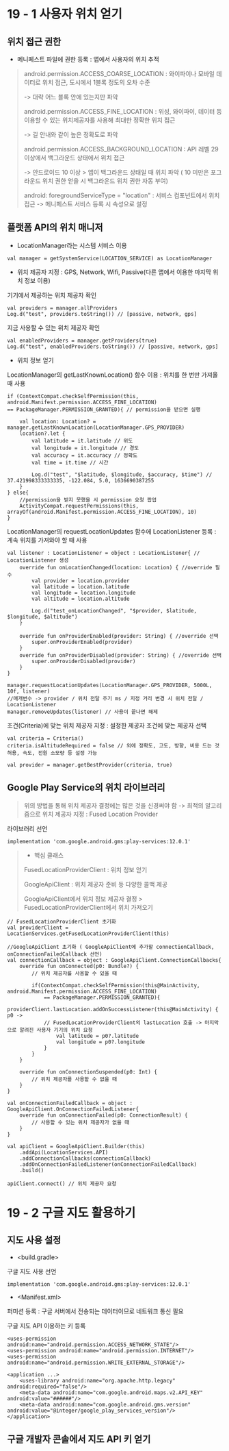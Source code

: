 # 19 - 1 사용자 위치 얻기

## 위치 접근 권한

* 메니페스트 파일에 권한 등록 : 앱에서 사용자의 위치 추적

> android.permission.ACCESS_COARSE_LOCATION : 와이파이나 모바일 데이터로 위치 접근, 도시에서 1블록 정도의 오차 수준
>
> -> 대략 어느 블록 안에 있는지만 파악
>
> android.permission.ACCESS_FINE_LOCATION : 위성, 와이파이, 데이터 등 이용할 수 있는 위치제공자를 사용해 최대한 정확한 위치 접근
>
> -> 길 안내와 같이 높은 정확도로 파악
>
> android.permission.ACCESS_BACKGROUND_LOCATION : API 레벨 29 이상에서 백그라운드 상태에서 위치 접근
>
> -> 안드로이드 10 이상 > 앱이 백그라운드 상태일 때 위치 파악 ( 10 미만은 포그라운드 위치 권한 얻을 시 백그라운드 위치 권한 자동 부여)
>
> android: foregroundServiceType = "location" : 서비스 컴포넌트에서 위치 접근 -> 메니페스트 서비스 등록 시 속성으로 설정

## 플랫폼 API의 위치 매니저

* LocationManager라는 시스템 서비스 이용
~~~
val manager = getSystemService(LOCATION_SERVICE) as LocationManager
~~~

* 위치 제공자 지정 : GPS, Network, Wifi, Passive(다른 앱에서 이용한 마지막 위치 정보 이용)

기기에서 제공하는 위치 제공자 확인
~~~
val providers = manager.allProviders
Log.d("test", providers.toString()) // [passive, network, gps]
~~~

지금 사용할 수 있는 위치 제공자 확인
~~~
val enabledProviders = manager.getProviders(true)
Log.d("test", enabledProviders.toString()) // [passive, network, gps]
~~~

* 위치 정보 얻기

LocationManager의 getLastKnownLocation() 함수 이용 : 위치를 한 번만 가져올 때 사용
~~~
if (ContextCompat.checkSelfPermission(this, android.Manifest.permission.ACCESS_FINE_LOCATION)
== PackageManager.PERMISSION_GRANTED){ // permission을 받으면 실행
    
    val location: Location? = manager.getLastKnownLocation(LocationManager.GPS_PROVIDER)
    location?.let {
        val latitude = it.latitude // 위도
        val longitude = it.longitude // 경도
        val accuracy = it.accuracy // 정확도
        val time = it.time // 시간

        Log.d("test", "$latitude, $longitude, $accuracy, $time") // 37.421998333333335, -122.084, 5.0, 1636690387255
    }
} else{
    //permission을 받지 못했을 시 permission 요청 팝업
    ActivityCompat.requestPermissions(this, arrayOf(android.Manifest.permission.ACCESS_FINE_LOCATION), 10)
}
~~~

LocationManager의 requestLocationUpdates 함수에 LocationListener 등록 : 계속 위치를 가져와야 할 때 사용
~~~
val listener : LocationListener = object : LocationListener{ // LocationListener 생성
    override fun onLocationChanged(location: Location) { //override 필수
        val provider = location.provider
        val latitude = location.latitude
        val longitude = location.longitude
        val altitude = location.altitude

        Log.d("test_onLocationChanged", "$provider, $latitude, $longitude, $altitude")
    }

    override fun onProviderEnabled(provider: String) { //override 선택
        super.onProviderEnabled(provider)
    }
    override fun onProviderDisabled(provider: String) { //override 선택
        super.onProviderDisabled(provider)
    }
}

manager.requestLocationUpdates(LocationManager.GPS_PROVIDER, 5000L, 10f, listener)
//매개변수 -> provider / 위치 전달 주기 ms / 지정 거리 변경 시 위치 전달 / LocationListener 
manager.removeUpdates(listener) // 사용이 끝나면 해제
~~~

조건(Criteria)에 맞는 위치 제공자 지정 : 설정한 제공자 조건에 맞는 제공자 선택
~~~
val criteria = Criteria()
criteria.isAltitudeRequired = false // 외에 정확도, 고도, 방향, 비용 드는 것 허용, 속도, 전원 소모량 등 설정 가능

val provider = manager.getBestProvider(criteria, true)
~~~

## Google Play Service의 위치 라이브러리

> 위의 방법을 통해 위치 제공자 결정에는 많은 것을 신경써야 함 -> 최적의 알고리즘으로 위치 제공자 지정 : Fused Location Provider

라이브러리 선언
~~~
implementation 'com.google.android.gms:play-services:12.0.1'
~~~

> * 핵심 클래스
>
> FusedLocationProviderClient : 위치 정보 얻기
>
> GoogleApiClient : 위치 제공자 준비 등 다양한 콜백 제공
>
> GoogleApiClient에서 위치 정보 제공자 결정 > FusedLocationProviderClient에서 위치 가져오기

~~~
// FusedLocationProviderClient 초기화
val providerClient = LocationServices.getFusedLocationProviderClient(this)

//GoogleApiClient 초기화 ( GoogleApiClient에 추가할 connectionCallback, onConnectionFailedCallback 선언)
val connectionCallback = object : GoogleApiClient.ConnectionCallbacks{
    override fun onConnected(p0: Bundle?) {
        // 위치 제공자를 사용할 수 있을 때

        if(ContextCompat.checkSelfPermission(this@MainActivity, android.Manifest.permission.ACCESS_FINE_LOCATION)
            == PackageManager.PERMISSION_GRANTED){
            providerClient.lastLocation.addOnSuccessListener(this@MainActivity) { p0 ->
            // FusedLocationProviderClient의 lastLocation 호출 -> 마지막으로 알려진 사용자 기기의 위치 요청
                val latitude = p0?.latitude
                val longitude = p0?.longitude
            }
        }
    }

    override fun onConnectionSuspended(p0: Int) {
        // 위치 제공자를 사용할 수 없을 때
    }
}

val onConnectionFailedCallback = object : GoogleApiClient.OnConnectionFailedListener{
    override fun onConnectionFailed(p0: ConnectionResult) {
        // 사용할 수 있는 위치 제공자가 없을 때
    }
}

val apiClient = GoogleApiClient.Builder(this)
    .addApi(LocationServices.API)
    .addConnectionCallbacks(connectionCallback)
    .addOnConnectionFailedListener(onConnectionFailedCallback)
    .build()

apiClient.connect() // 위치 제공자 요청
~~~

# 19 - 2 구글 지도 활용하기

## 지도 사용 설정

* <build.gradle> 

구글 지도 사용 선언
~~~
implementation 'com.google.android.gms:play-services:12.0.1'
~~~

* <Manifest.xml> 

퍼미션 등록 : 구글 서버에서 전송되는 데이터이므로 네트워크 통신 필요

구글 지도 API 이용하는 키 등록
~~~
<uses-permission android:name="android.permission.ACCESS_NETWORK_STATE"/>
<uses-permission android:name="android.permission.INTERNET"/>
<uses-permission android:name="android.permission.WRITE_EXTERNAL_STORAGE"/>

<application ...>
    <uses-library android:name="org.apache.http.legacy" android:required="false"/>
    <meta-data android:name="com.google.android.maps.v2.API_KEY" android:value="######"/>
    <meta-data android:name="com.google.android.gms.version" android:value="@integer/google_play_services_version"/>
</application>
~~~

## 구글 개발자 콘솔에서 지도 API 키 얻기